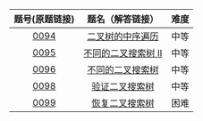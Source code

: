 题号(原题链接) | 题名（解答链接） | 难度
:-: | :-: | :-:
[0094](https://leetcode-cn.com/problems/binary-tree-inorder-traversal/description/) | [二叉树的中序遍历](https://github.com/cocowh/algorithm/blob/master/medium/94.二叉树的中序遍历.go) | 中等
[0095](https://leetcode-cn.com/problems/unique-binary-search-trees-ii/description/) | [不同的二叉搜索树 II](https://github.com/cocowh/algorithm/blob/master/medium/95.不同的二叉搜索树-ii.go) | 中等
[0096](https://leetcode-cn.com/problems/unique-binary-search-trees/description/) | [不同的二叉搜索树](https://github.com/cocowh/algorithm/blob/master/medium/96.不同的二叉搜索树.go) | 中等
[0098](https://leetcode-cn.com/problems/validate-binary-search-tree/description/) | [验证二叉搜索树](https://github.com/cocowh/algorithm/blob/master/medium/98.验证二叉搜索树.go) | 中等
[0099](https://leetcode-cn.com/problems/recover-binary-search-tree/description/) | [恢复二叉搜索树](https://github.com/cocowh/algorithm/blob/master/hard/99.恢复二叉搜索树.go) | 困难
